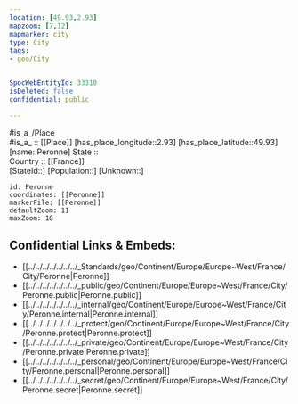 ```yaml
---
location: [49.93,2.93] 
mapzoom: [7,12] 
mapmarker: city 
type: City
tags:
- geo/City


SpocWebEntityId: 33310
isDeleted: false
confidential: public

---
```

#is_a_/Place  
#is_a_ :: [[Place]] 
[has_place_longitude::2.93] 
[has_place_latitude::49.93] 
[name::Peronne] 
State ::  
Country :: [[France]]  
[StateId::] 
[Population::] 
[Unknown::] 


```leaflet
id: Peronne
coordinates: [[Peronne]] 
markerFile: [[Peronne]] 
defaultZoom: 11 
maxZoom: 18
```


## Confidential Links & Embeds: 
- [[../../../../../../../_Standards/geo/Continent/Europe/Europe~West/France/City/Peronne|Peronne]] 
- [[../../../../../../../_public/geo/Continent/Europe/Europe~West/France/City/Peronne.public|Peronne.public]] 
- [[../../../../../../../_internal/geo/Continent/Europe/Europe~West/France/City/Peronne.internal|Peronne.internal]] 
- [[../../../../../../../_protect/geo/Continent/Europe/Europe~West/France/City/Peronne.protect|Peronne.protect]] 
- [[../../../../../../../_private/geo/Continent/Europe/Europe~West/France/City/Peronne.private|Peronne.private]] 
- [[../../../../../../../_personal/geo/Continent/Europe/Europe~West/France/City/Peronne.personal|Peronne.personal]] 
- [[../../../../../../../_secret/geo/Continent/Europe/Europe~West/France/City/Peronne.secret|Peronne.secret]] 
